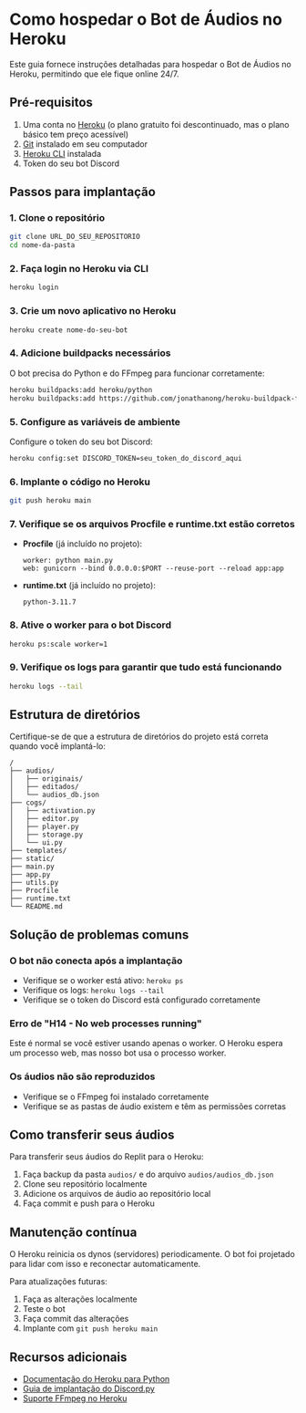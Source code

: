 # Como hospedar o Bot de Áudios no Heroku

Este guia fornece instruções detalhadas para hospedar o Bot de Áudios no Heroku, permitindo que ele fique online 24/7.

## Pré-requisitos

1. Uma conta no [Heroku](https://heroku.com) (o plano gratuito foi descontinuado, mas o plano básico tem preço acessível)
2. [Git](https://git-scm.com/) instalado em seu computador
3. [Heroku CLI](https://devcenter.heroku.com/articles/heroku-cli) instalada
4. Token do seu bot Discord

## Passos para implantação

### 1. Clone o repositório

```bash
git clone URL_DO_SEU_REPOSITORIO
cd nome-da-pasta
```

### 2. Faça login no Heroku via CLI

```bash
heroku login
```

### 3. Crie um novo aplicativo no Heroku

```bash
heroku create nome-do-seu-bot
```

### 4. Adicione buildpacks necessários

O bot precisa do Python e do FFmpeg para funcionar corretamente:

```bash
heroku buildpacks:add heroku/python
heroku buildpacks:add https://github.com/jonathanong/heroku-buildpack-ffmpeg-latest.git
```

### 5. Configure as variáveis de ambiente

Configure o token do seu bot Discord:

```bash
heroku config:set DISCORD_TOKEN=seu_token_do_discord_aqui
```

### 6. Implante o código no Heroku

```bash
git push heroku main
```

### 7. Verifique se os arquivos Procfile e runtime.txt estão corretos

- **Procfile** (já incluído no projeto):
  ```
  worker: python main.py
  web: gunicorn --bind 0.0.0.0:$PORT --reuse-port --reload app:app
  ```

- **runtime.txt** (já incluído no projeto):
  ```
  python-3.11.7
  ```

### 8. Ative o worker para o bot Discord

```bash
heroku ps:scale worker=1
```

### 9. Verifique os logs para garantir que tudo está funcionando

```bash
heroku logs --tail
```

## Estrutura de diretórios

Certifique-se de que a estrutura de diretórios do projeto está correta quando você implantá-lo:

```
/
├── audios/
│   ├── originais/
│   ├── editados/
│   └── audios_db.json
├── cogs/
│   ├── activation.py
│   ├── editor.py
│   ├── player.py
│   ├── storage.py
│   └── ui.py
├── templates/
├── static/
├── main.py
├── app.py
├── utils.py
├── Procfile
├── runtime.txt
└── README.md
```

## Solução de problemas comuns

### O bot não conecta após a implantação

- Verifique se o worker está ativo: `heroku ps`
- Verifique os logs: `heroku logs --tail`
- Verifique se o token do Discord está configurado corretamente

### Erro de "H14 - No web processes running"

Este é normal se você estiver usando apenas o worker. O Heroku espera um processo web, mas nosso bot usa o processo worker.

### Os áudios não são reproduzidos

- Verifique se o FFmpeg foi instalado corretamente
- Verifique se as pastas de áudio existem e têm as permissões corretas

## Como transferir seus áudios

Para transferir seus áudios do Replit para o Heroku:

1. Faça backup da pasta `audios/` e do arquivo `audios/audios_db.json`
2. Clone seu repositório localmente
3. Adicione os arquivos de áudio ao repositório local
4. Faça commit e push para o Heroku

## Manutenção contínua

O Heroku reinicia os dynos (servidores) periodicamente. O bot foi projetado para lidar com isso e reconectar automaticamente.

Para atualizações futuras:

1. Faça as alterações localmente
2. Teste o bot
3. Faça commit das alterações
4. Implante com `git push heroku main`

## Recursos adicionais

- [Documentação do Heroku para Python](https://devcenter.heroku.com/articles/getting-started-with-python)
- [Guia de implantação do Discord.py](https://discordpy.readthedocs.io/en/stable/deploying.html)
- [Suporte FFmpeg no Heroku](https://elements.heroku.com/buildpacks/jonathanong/heroku-buildpack-ffmpeg-latest)
